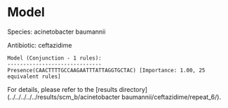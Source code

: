 
# Model

Species: acinetobacter baumannii

Antibiotic: ceftazidime

```
Model (Conjunction - 1 rules):
------------------------------
Presence(CAACTTTTGCCAAGAATTTATTAGGTGCTAC) [Importance: 1.00, 25 equivalent rules]

```

For details, please refer to the [results directory](../../../../../results/scm_b/acinetobacter baumannii/ceftazidime/repeat_6/).

